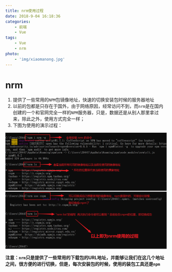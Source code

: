 ```yaml
---
title: nrm使用过程
date: 2018-9-04 16:18:36
categories:
    - 前端
    - Vue
tags:
    - Vue
    - nrm
photo:
    - 'img/xiaomanong.jpg'
---
```

# nrm
1. 提供了一些常用的`NPM`包镜像地址，快速的切换安装包时候的服务器地址
2. 以前的包都是只存在于国外，由于网络原因，经常访问不到，而`nrm`是在国内创建的一个和官网完全一样的`NPM`服务器，只是，数据还是从别人那里拿过来，除此之外，使用方式完全一样；
3. 下图为使用的演示过程：


![演示1](/img/nrm.png)
![演示2](/img/nrm1.png)

**注意：`nrm`只是提供了一些常用的下载包的URL地址，并能够让我们在这几个地址之间，很方便的进行切换，但是，每次安装包的时候，使用的装包工具还是`npm`**